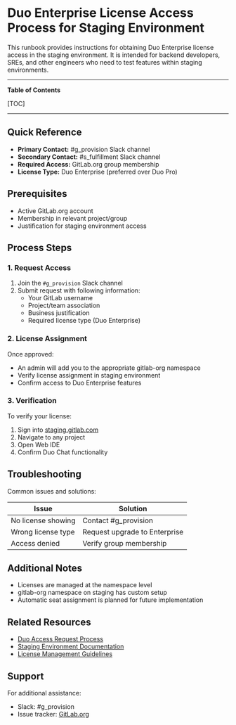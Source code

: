 <!-- Permit linking to GitLab docs and issues -->
<!-- markdownlint-disable MD034 -->
# Duo Enterprise License Access Process for Staging Environment

This runbook provides instructions for obtaining Duo Enterprise license access in the staging environment. It is intended for backend developers, SREs, and other engineers who need to test features within staging environments.

---

**Table of Contents**

[TOC]

---

## Quick Reference

- **Primary Contact:** #g_provision Slack channel
- **Secondary Contact:** #s_fulfillment Slack channel 
- **Required Access:** GitLab.org group membership
- **License Type:** Duo Enterprise (preferred over Duo Pro)

## Prerequisites

- Active GitLab.org account
- Membership in relevant project/group
- Justification for staging environment access

## Process Steps

### 1. Request Access

1. Join the `#g_provision` Slack channel
2. Submit request with following information:
   - Your GitLab username
   - Project/team association
   - Business justification
   - Required license type (Duo Enterprise)

### 2. License Assignment

Once approved:
- An admin will add you to the appropriate gitlab-org namespace
- Verify license assignment in staging environment
- Confirm access to Duo Enterprise features

### 3. Verification

To verify your license:
1. Sign into [staging.gitlab.com](https://staging.gitlab.com)
2. Navigate to any project
3. Open Web IDE
4. Confirm Duo Chat functionality

## Troubleshooting

Common issues and solutions:

| Issue | Solution |
|-------|----------|
| No license showing | Contact #g_provision |
| Wrong license type | Request upgrade to Enterprise |
| Access denied | Verify group membership |

## Additional Notes

- Licenses are managed at the namespace level
- gitlab-org namespace on staging has custom setup
- Automatic seat assignment is planned for future implementation

## Related Resources

- [Duo Access Request Process](link-to-handbook)
- [Staging Environment Documentation](link-to-docs)
- [License Management Guidelines](link-to-guidelines)

## Support

For additional assistance:
- Slack: #g_provision
- Issue tracker: [GitLab.org](gitlab-org-link)